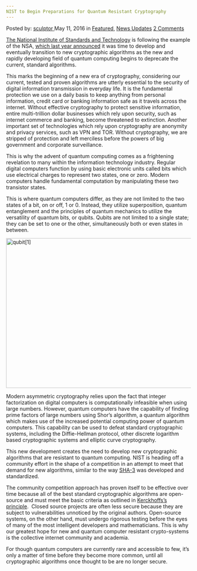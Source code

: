 ```yaml
---
NIST to Begin Preparations for Quantum Resistant Cryptography
---
```

<article class="post-listing post-14005 post type-post status-publish format-standard has-post-thumbnail hentry category-deepdot-news category-news-updates tag-computer tag-cryptography tag-nist tag-preparations tag-quantum tag-resistant">
    <div class="post-inner">
    <p class="post-meta">
    <span>Posted by: <a href="https://www.deepdotweb.com/author/sculptor/" title="">sculptor </a></span>
    <span>May 11, 2016</span>
    <span>in <a href="https://www.deepdotweb.com/category/deepdot-news/" rel="category tag">Featured</a>, <a href="https://www.deepdotweb.com/category/news-updates/" rel="category tag">News Updates</a></span>
    <span><a href="https://www.deepdotweb.com/2016/05/11/nist-begin-preparations-quantum-computer-resistant-cryptography/#comments">2 Comments</a></span>
    </p>
    <div class="clear"></div>
    <div class="entry">
    <p><a href="http://nvlpubs.nist.gov/nistpubs/ir/2016/NIST.IR.8105.pdf">The National Institute of Standards and Technology</a> is following the example of the NSA, <a href="https://www.deepdotweb.com/2016/02/08/nsa-switches-to-quantum-resistant-cryptography/">which last year announced</a> it was time to develop and eventually transition to new cryptographic algorithms as the new and rapidly developing field of quantum computing begins to deprecate the current, standard algorithms.</p>
    <p>This marks the beginning of a new era of cryptography, considering our current, tested and proven algorithms are utterly essential to the security of digital information transmission in everyday life. It is the fundamental protection we use on a daily basis to keep anything from personal information, credit card or banking information safe as it travels across the internet. Without effective cryptography to protect sensitive information, entire multi-trillion dollar businesses which rely upon security, such as internet commerce and banking, become threatened to extinction. Another important set of technologies which rely upon cryptography are anonymity and privacy services, such as VPN and TOR. Without cryptography, we are stripped of protection and left merciless before the powers of big government and corporate surveillance.</p>
    <p>This is why the advent of quantum computing comes as a frightening revelation to many within the information technology industry. Regular digital computers function by using basic electronic units called bits which use electrical charges to represent two states, one or zero. Modern computers handle fundamental computation by manipulating these two transistor states.</p>
    <p>This is where quantum computers differ, as they are not limited to the two states of a bit, on or off, 1 or 0. Instead, they utilize superposition, quantum entanglement and the principles of quantum mechanics to utilize the versatility of quantum bits, or qubits. Qubits are not limited to a single state; they can be set to one or the other, simultaneously both or even states in between.</p>
    <p><a href="https://www.deepdotweb.com/wp-content/uploads/2016/05/qubit1.png"><img class="aligncenter size-full wp-image-14007" src="https://www.deepdotweb.com/wp-content/uploads/2016/05/qubit1.png" alt="qubit[1]" width="743" height="408" srcset="https://www.deepdotweb.com/wp-content/uploads/2016/05/qubit1.png 743w, https://www.deepdotweb.com/wp-content/uploads/2016/05/qubit1-300x165.png 300w" sizes="(max-width: 743px) 100vw, 743px" /></a></p>
    <p>Modern asymmetric cryptography relies upon the fact that integer factorization on digital computers is computationally infeasible when using large numbers. However, quantum computers have the capability of finding prime factors of large numbers using Shor’s algorithm, a quantum algorithm which makes use of the increased potential computing power of quantum computers. This capability can be used to defeat standard cryptographic systems, including the Diffie-Hellman protocol, other discrete logarithm based cryptographic systems and elliptic curve cryptography.</p>
    <p>This new development creates the need to develop new cryptographic algorithms that are resistant to quantum computing. NIST is heading off a community effort in the shape of a competition in an attempt to meet that demand for new algorithms, similar to the way <a href="http://www.nist.gov/itl/csd/201508_sha3.cfm%20SHA-3">SHA-3</a> was developed and standardized.</p>
    <p>The community competition approach has proven itself to be effective over time because all of the best standard cryptographic algorithms are open-source and must meet the basic criteria as outlined in <a href="https://en.wikipedia.org/wiki/Kerckhoffs%27s_principle">Kerckhoffs&#8217;s principle</a>.  Closed source projects are often less secure because they are subject to vulnerabilities unnoticed by the original authors. Open-source systems, on the other hand, must undergo rigorous testing before the eyes of many of the most intelligent developers and mathematicians. This is why our greatest hope for new and quantum computer resistant crypto-systems is the collective internet community and academia.</p>
    <p>For though quantum computers are currently rare and accessible to few, it’s only a matter of time before they become more common, until all cryptographic algorithms once thought to be are no longer secure.</p>
    </div>
    <span style="display:none"><a href="https://www.deepdotweb.com/tag/computer/" rel="tag">computer</a> <a href="https://www.deepdotweb.com/tag/cryptography/" rel="tag">cryptography</a> <a href="https://www.deepdotweb.com/tag/nist/" rel="tag">nist</a> <a href="https://www.deepdotweb.com/tag/preparations/" rel="tag">preparations</a> <a href="https://www.deepdotweb.com/tag/quantum/" rel="tag">quantum</a> <a href="https://www.deepdotweb.com/tag/resistant/" rel="tag">resistant</a></span> <span style="display:none" class="updated">2016-05-11</span>
    <div style="display:none" class="vcard author" itemprop="author" itemscope itemtype="http://schema.org/Person"><strong class="fn" itemprop="name"><a href="https://www.deepdotweb.com/author/sculptor/" title="Posts by sculptor" rel="author">sculptor</a></strong></div>
    </div>
</article>

